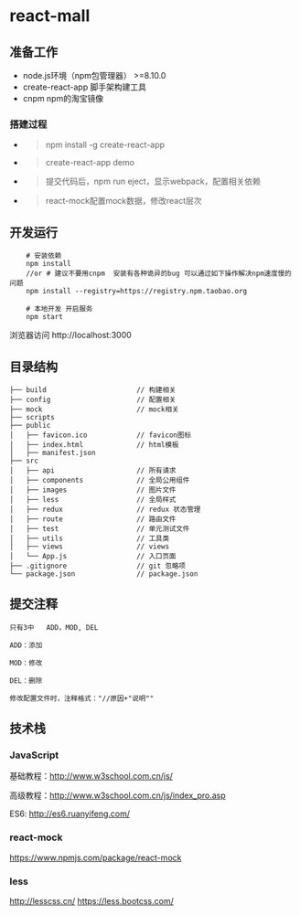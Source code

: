 # react-mall
## 准备工作
- node.js环境（npm包管理器） >=8.10.0
- create-react-app 脚手架构建工具
- cnpm  npm的淘宝镜像

### 搭建过程
- > npm install -g create-react-app
- > create-react-app demo
- > 提交代码后，npm run eject，显示webpack，配置相关依赖
- > react-mock配置mock数据，修改react层次


## 开发运行
```
    # 安装依赖
    npm install
    //or # 建议不要用cnpm  安装有各种诡异的bug 可以通过如下操作解决npm速度慢的问题
    npm install --registry=https://registry.npm.taobao.org

    # 本地开发 开启服务
    npm start
```
浏览器访问 http://localhost:3000

## 目录结构
```
├── build                      // 构建相关  
├── config                     // 配置相关
├── mock                       // mock相关
├── scripts                    
├── public                     
│   ├── favicon.ico            // favicon图标
│   ├── index.html             // html模板
│   ├── manifest.json
├── src                        
│   ├── api                    // 所有请求
│   ├── components             // 全局公用组件
│   ├── images                 // 图片文件
│   ├── less                   // 全局样式
│   ├── redux                  // redux 状态管理
│   ├── route                  // 路由文件
│   ├── test                   // 单元测试文件
│   ├── utils                  // 工具类
│   ├── views                  // views
│   └── App.js                 // 入口页面
├── .gitignore                 // git 忽略项
└── package.json               // package.json
```

## 提交注释

    只有3中   ADD，MOD, DEL

    ADD：添加

    MOD：修改

    DEL：删除

    修改配置文件时，注释格式："//原因+"说明""

## 技术栈

### JavaScript

基础教程：http://www.w3school.com.cn/js/

高级教程：http://www.w3school.com.cn/js/index_pro.asp

ES6: http://es6.ruanyifeng.com/

### react-mock 
https://www.npmjs.com/package/react-mock

### less
http://lesscss.cn/
https://less.bootcss.com/